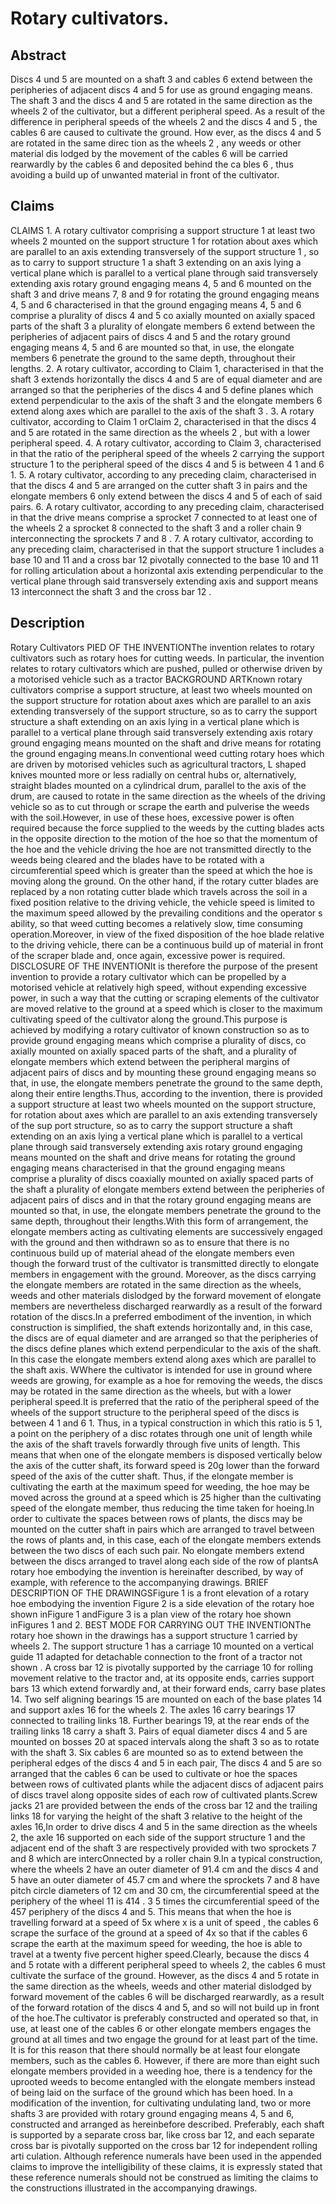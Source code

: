 # Rotary cultivators.

## Abstract
Discs 4 und 5 are mounted on a shaft 3 and cables 6 extend between the peripheries of adjacent discs 4 and 5 for use as ground engaging means. The shaft 3 and the discs 4 and 5 are rotated in the same direction as the wheels 2 of the cultivator, but a different peripheral speed. As a result of the difference in peripheral speeds of the wheels 2 and the discs 4 and 5 , the cables 6 are caused to cultivate the ground. How ever, as the discs 4 and 5 are rotated in the same direc tion as the wheels 2 , any weeds or other material dis lodged by the movement of the cables 6 will be carried rearwardly by the cables 6 and deposited behind the ca bles 6 , thus avoiding a build up of unwanted material in front of the cultivator.

## Claims
CLAIMS 1. A rotary cultivator comprising a support structure 1 at least two wheels 2 mounted on the support structure 1 for rotation about axes which are parallel to an axis extending transversely of the support structure 1 , so as to carry to support structure 1 a shaft 3 extending on an axis lying a vertical plane which is parallel to a vertical plane through said transversely extending axis rotary ground engaging means 4, 5 and 6 mounted on the shaft 3 and drive means 7, 8 and 9 for rotating the ground engaging means 4, 5 and 6 characterised in that the ground engaging means 4, 5 and 6 comprise a plurality of discs 4 and 5 co axially mounted on axially spaced parts of the shaft 3 a plurality of elongate members 6 extend between the peripheries of adjacent pairs of discs 4 and 5 and the rotary ground engaging means 4, 5 and 6 are mounted so that, in use, the elongate members 6 penetrate the ground to the same depth, throughout their lengths. 2. A rotary cultivator, according to Claim 1, characterised in that the shaft 3 extends horizontally the discs 4 and 5 are of equal diameter and are arranged so that the peripheries of the discs 4 and 5 define planes which extend perpendicular to the axis of the shaft 3 and the elongate members 6 extend along axes which are parallel to the axis of the shaft 3 . 3. A rotary cultivator, according to Claim 1 orClaim 2, characterised in that the discs 4 and 5 are rotated in the same direction as the wheels 2 , but with a lower peripheral speed. 4. A rotary cultivator, according to Claim 3, characterised in that the ratio of the peripheral speed of the wheels 2 carrying the support structure 1 to the peripheral speed of the discs 4 and 5 is between 4 1 and 6 1. 5. A rotary cultivator, according to any preceding claim, characterised in that the discs 4 and 5 are arranged on the cutter shaft 3 in pairs and the elongate members 6 only extend between the discs 4 and 5 of each of said pairs. 6. A rotary cultivator, according to any preceding claim, characterised in that the drive means comprise a sprocket 7 connected to at least one of the wheels 2 a sprocket 8 connected to the shaft 3 and a roller chain 9 interconnecting the sprockets 7 and 8 . 7. A rotary cultivator, according to any preceding claim, characterised in that the support structure 1 includes a base 10 and 11 and a cross bar 12 pivotally connected to the base 10 and 11 for rolling articulation about a horizontal axis extending perpendicular to the vertical plane through said transversely extending axis and support means 13 interconnect the shaft 3 and the cross bar 12 .

## Description
Rotary Cultivators PIED OF THE INVENTIONThe invention relates to rotary cultivators such as rotary hoes for cutting weeds. In particular, the invention relates to rotary cultivators which are pushed, pulled or otherwise driven by a motorised vehicle such as a tractor BACKGROUND ARTKnown rotary cultivators comprise a support structure, at least two wheels mounted on the support structure for rotation about axes which are parallel to an axis extending transversely of the support structure, so as to carry the support structure a shaft extending on an axis lying in a vertical plane which is parallel to a vertical plane through said transversely extending axis rotary ground engaging means mounted on the shaft and drive means for rotating the ground engaging means.In conventional weed cutting rotary hoes which are driven by motorised vehicles such as agricultural tractors, L shaped knives mounted more or less radially on central hubs or, alternatively, straight blades mounted on a cylindrical drum, parallel to the axis of the drum, are caused to rotate in the same direction as the wheels of the driving vehicle so as to cut through or scrape the earth and pulverise the weeds with the soil.However, in use of these hoes, excessive power is often required because the force supplied to the weeds by the cutting blades acts in the opposite direction to the motion of the hoe so that the momentum of the hoe and the vehicle driving the hoe are not transmitted directly to the weeds being cleared and the blades have to be rotated with a circumferential speed which is greater than the speed at which the hoe is moving along the ground. On the other hand, if the rotary cutter blades are replaced by a non rotating cutter blade which travels across the soil in a fixed position relative to the driving vehicle, the vehicle speed is limited to the maximum speed allowed by the prevailing conditions and the operator s ability, so that weed cutting becomes a relatively slow, time consuming operation.Moreover, in view of the fixed disposition of the hoe blade relative to the driving vehicle, there can be a continuous build up of material in front of the scraper blade and, once again, excessive power is required. DISCLOSURE OF THE INVENTIONIt is therefore the purpose of the present invention to provide a rotary cultivator which can be propelled by a motorised vehicle at relatively high speed, without expending excessive power, in such a way that the cutting or scraping elements of the cultivator are moved relative to the ground at a speed which is closer to the maximum cultivating speed of the cultivator along the ground.This purpose is achieved by modifying a rotary cultivator of known construction so as to provide ground engaging means which comprise a plurality of discs, co axially mounted on axially spaced parts of the shaft, and a plurality of elongate members which extend between the peripheral margins of adjacent pairs of discs and by mounting these ground engaging means so that, in use, the elongate members penetrate the ground to the same depth, along their entire lengths.Thus, according to the invention, there is provided a support structure at least two wheels mounted on the support structure, for rotation about axes which are parallel to an axis extending transversely of the sup port structure, so as to carry the support structure a shaft extending on an axis lying a vertical plane which is parallel to a vertical plane through said transversely extending axis rotary ground engaging means mounted on the shaft and drive means for rotating the ground engaging means characterised in that the ground engaging means comprise a plurality of discs coaxially mounted on axially spaced parts of the shaft a plurality of elongate members extend between the peripheries of adjacent pairs of discs and in that the rotary ground engaging means are mounted so that, in use, the elongate members penetrate the ground to the same depth, throughout their lengths.With this form of arrangement, the elongate members acting as cultivating elements are successively engaged with the ground and then withdrawn so as to ensure that there is no continuous build up of material ahead of the elongate members even though the forward trust of the cultivator is transmitted directly to elongate members in engagement with the ground. Moreover, as the discs carrying the elongate members are rotated in the same direction as the wheels, weeds and other materials dislodged by the forward movement of elongate members are nevertheless discharged rearwardly as a result of the forward rotation of the discs.In a preferred embodiment of the invention, in which construction is simplified, the shaft extends horizontally and, in this case, the discs are of equal diameter and are arranged so that the peripheries of the discs define planes which extend perpendicular to the axis of the shaft. In this case the elongate members extend along axes which are parallel to the shaft axis. WWhere the cultivator is intended for use in ground where weeds are growing, for example as a hoe for removing the weeds, the discs may be rotated in the same direction as the wheels, but with a lower peripheral speed.It is preferred that the ratio of the peripheral speed of the wheels of the support structure to the peripheral speed of the discs is between 4 1 and 6 1. Thus, in a typical construction in which this ratio is 5 1, a point on the periphery of a disc rotates through one unit of length while the axis of the shaft travels forwardly through five units of length. This means that when one of the elongate members is disposed vertically below the axis of the cutter shaft, its forward speed is 20g lower than the forward speed of the axis of the cutter shaft. Thus, if the elongate member is cultivating the earth at the maximum speed for weeding, the hoe may be moved across the ground at a speed which is 25 higher than the cultivating speed of the elongate member, thus reducing the time taken for hoeing.In order to cultivate the spaces between rows of plants, the discs may be mounted on the cutter shaft in pairs which are arranged to travel between the rows of plants and, in this case, each of the elongate members extends between the two discs of each such pair. No elongate members extend between the discs arranged to travel along each side of the row of plantsA rotary hoe embodying the invention is hereinafter described, by way of example, with reference to the accompanying drawings. BRIEF DESCRIPTION OF THE DRAWINGSFigure 1 is a front elevation of a rotary hoe embodying the invention Figure 2 is a side elevation of the rotary hoe shown inFigure 1 andFigure 3 is a plan view of the rotary hoe shown inFigures 1 and 2. BEST MODE FOR CARRYING OUT THE INVENTIONThe rotary hoe shown in the drawings has a support structure 1 carried by wheels 2. The support structure 1 has a carriage 10 mounted on a vertical guide 11 adapted for detachable connection to the front of a tractor not shown . A cross bar 12 is pivotally supported by the carriage 10 for rolling movement relative to the tractor and, at its opposite ends, carries support bars 13 which extend forwardly and, at their forward ends, carry base plates 14. Two self aligning bearings 15 are mounted on each of the base plates 14 and support axles 16 for the wheels 2. The axles 16 carry bearings 17 connected to trailing links 18. Further bearings 19, at the rear ends of the trailing links 18 carry a shaft 3. Pairs of equal diameter discs 4 and 5 are mounted on bosses 20 at spaced intervals along the shaft 3 so as to rotate with the shaft 3. Six cables 6 are mounted so as to extend between the peripheral edges of the discs 4 and 5 in each pair, The discs 4 and 5 are so arranged that the cables 6 can be used to cultivate or hoe the spaces between rows of cultivated plants while the adjacent discs of adjacent pairs of discs travel along opposite sides of each row of cultivated plants.Screw jacks 21 are provided between the ends of the cross bar 12 and the trailing links 18 for varying the height of the shaft 3 relative to the height of the axles 16,In order to drive discs 4 and 5 in the same direction as the wheels 2, the axle 16 supported on each side of the support structure 1 and the adjacent end of the shaft 3 are respectively provided with two sprockets 7 and 8 which are intercOnnected by a roller chain 9.In a typical construction, where the wheels 2 have an outer diameter of 91.4 cm and the discs 4 and 5 have an outer diameter of 45.7 cm and where the sprockets 7 and 8 have pitch circle diameters of 12 cm and 30 cm, the circumferential speed at the periphery of the wheel 11 is 414 . 3 5 times the circumferential speed of the 457 periphery of the discs 4 and 5. This means that when the hoe is travelling forward at a speed of 5x where x is a unit of speed , the cables 6 scrape the surface of the ground at a speed of 4x so that if the cables 6 scrape the earth at the maximum speed for weeding, the hoe is able to travel at a twenty five percent higher speed.Clearly, because the discs 4 and 5 rotate with a different peripheral speed to wheels 2, the cables 6 must cultivate the surface of the ground. However, as the discs 4 and 5 rotate in the same direction as the wheels, weeds and other material dislodged by forward movement of the cables 6 will be discharged rearwardly, as a result of the forward rotation of the discs 4 and 5, and so will not build up in front of the hoe.The cultivator is preferably constructed and operated so that, in use, at least one of the cables 6 or other elongate members engages the ground at all times and two engage the ground for at least part of the time. It is for this reason that there should normally be at least four elongate members, such as the cables 6. However, if there are more than eight such elongate members provided in a weeding hoe, there is a tendency for the uprooted weeds to become entangled with the elongate members instead of being laid on the surface of the ground which has been hoed. In a modification of the invention, for cultivating undulating land, two or more shafts 3 are provided with rotary ground engaging means 4, 5 and 6, constructed and arranged as hereinbefore described. Preferably, each shaft is supported by a separate cross bar, like cross bar 12, and each separate cross bar is pivotally supported on the cross bar 12 for independent rolling arti culation. Although reference numerals have been used in the appended claims to improve the intelligibility of these claims, it is expressly stated that these reference numerals should not be construed as limiting the claims to the constructions illustrated in the accompanying drawings.